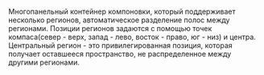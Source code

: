 Многопанельный контейнер компоновки, который поддерживает несколько регионов, автоматическое разделение полос между регионами.  Позиции регионов задаются с помощью точек компаса(север - верх, запад - лево, восток - право, юг - низ) и центра. Центральный регион - это привилегированная позиция, которая получает оставшееся пространство, не распределенное между другими регионами.
